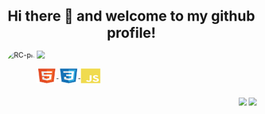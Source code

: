 <h1 align="center"> Hi there 👋 and welcome to my github profile! </h1>
<div>
  <a href="https://github.com/raquelcota">
    <img align="left" alt="RC-pic" height="250" style="border-radius:50px;" src="https://s10.gifyu.com/images/ezgif.com-gif-maker4bc6ed581ab1502f.gif">
  <img height="180em" src="https://github-readme-stats.vercel.app/api?username=raquelcota&show_icons=true&theme=dracula&include_all_commits=true&count_private=true"/>
</div>
<divstyle="display: inline_block"><br>
  <img align="center" alt="RC-HTML" height="30" width="40" src="https://raw.githubusercontent.com/devicons/devicon/master/icons/html5/html5-original.svg">
  <img align="center" alt="RC-CSS" height="30" width="40" src="https://raw.githubusercontent.com/devicons/devicon/master/icons/css3/css3-original.svg">
  <img align="center" alt="RC-Js" height="30" width="40" src="https://raw.githubusercontent.com/devicons/devicon/master/icons/javascript/javascript-plain.svg">
</div>
  
  ##
 
<div align="right"> 
  <a href = "mailto:raquelcotacv.work@gmail.com"><img src="https://img.shields.io/badge/-Gmail-%23333?style=for-the-badge&logo=gmail&logoColor=white" target="_blank"></a>
  <a href="https://www.linkedin.com/in/raquel-cota-777968140/" target="_blank"><img src="https://img.shields.io/badge/-LinkedIn-%230077B5?style=for-the-badge&logo=linkedin&logoColor=white" target="_blank"></a>
</div>
